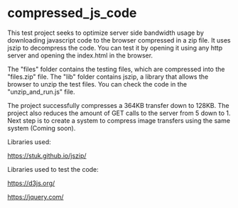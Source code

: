 # compressed_js_code


This test project seeks to optimize server side bandwidth usage by downloading javascript code to the browser compressed in a zip file. It uses jszip to decompress the code. You can test it by opening it using any http server and opening the index.html in the browser.


The "files" folder contains the testing files, which are compressed into the "files.zip" file.
The "lib" folder contains jszip, a library that allows the browser to unzip the test files.
You can check the code in the "unzip_and_run.js" file.


The project successfully compresses a 364KB transfer down to 128KB. The project also reduces the amount of GET calls to the server from 5 down to 1. Next step is to create a system to compress image transfers using the same system (Coming soon).


Libraries used:

https://stuk.github.io/jszip/


Libraries used to test the code:

https://d3js.org/

https://jquery.com/
